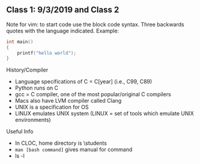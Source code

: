 ## Class 1: 9/3/2019 and Class 2

Note for vim: to start code use the block code syntax. Three backwards quotes with the language indicated. Example: 

```C
int main()
{
    printf("hello world");
}
```

History/Compiler
- Language specifications of C = C[year] (i.e., C99, C89)
- Python runs on C
- gcc = C compiler, one of the most popular/original C compilers 
- Macs also have LVM compiler called Clang
- UNIX is a specification for OS 
- LINUX emulates UNIX system (LINUX = set of tools which emulate UNIX environments) 

Useful Info
- In CLOC, home directory is \students 
- ```man [bash command]``` gives manual for command
- ls -l 




